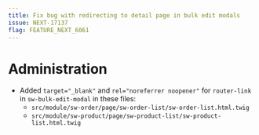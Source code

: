 ```yaml
---
title: Fix bug with redirecting to detail page in bulk edit modals
issue: NEXT-17137
flag: FEATURE_NEXT_6061
--- 
```

# Administration
* Added `target="_blank"` and `rel="noreferrer noopener"` for `router-link` in `sw-bulk-edit-modal` in these files:
    * `src/module/sw-order/page/sw-order-list/sw-order-list.html.twig`
    * `src/module/sw-product/page/sw-product-list/sw-product-list.html.twig`
